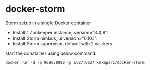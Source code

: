 # docker-storm
Storm setup in a single Docker container

* Install 1 Zookeeper instance, version="3.4.8".
* Install Storm nimbus, ui version="0.10.1".
* Install Storm supervisor, default with 2 workers.

start the conatainer using below command:

	docker run -d -p 8080:8080 -p 6627:6627 kakapari/docker-storm
